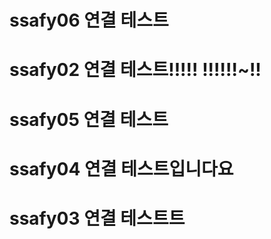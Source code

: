 # ssafy06 연결 테스트
# ssafy02 연결 테스트!!!!! !!!!!!~!!
# ssafy05 연결 테스트
# ssafy04 연결 테스트입니다요
# ssafy03 연결 테스트트